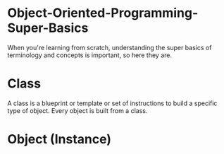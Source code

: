 # Object-Oriented-Programming-Super-Basics
When you're learning from scratch, understanding the super basics of terminology and concepts is important, so here they are.

# Class
A class is a blueprint or template or set of instructions to build a specific type of object. Every object is built from a class.

# Object (Instance)
